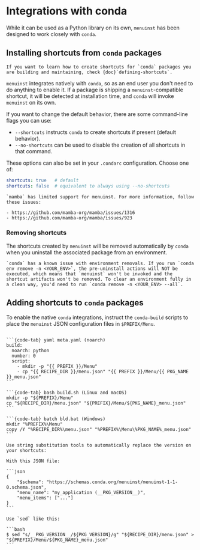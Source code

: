 # Integrations with conda

While it can be used as a Python library on its own,
`menuinst` has been designed to work closely with `conda`.

## Installing shortcuts from `conda` packages

```{tip}
If you want to learn how to create shortcuts for `conda` packages you are building and maintaining, check {doc}`defining-shortcuts`.
```

`menuinst` integrates natively with `conda`, so as an end user you don't need to do anything to enable it.
If a package is shipping a `menuinst`-compatible shortcut, it will be detected at installation time, and `conda` will invoke `menuinst` on its own.

If you want to change the default behavior, there are some command-line flags you can use:

- `--shortcuts` instructs `conda` to create shortcuts if present (default behavior).
- `--no-shortcuts` can be used to disable the creation of all shortcuts in that command.

These options can also be set in your `.condarc` configuration. Choose one of:

```yaml
shortcuts: true   # default
shortcuts: false  # equivalent to always using --no-shortcuts
```

```{note}
`mamba` has limited support for menuinst. For more information, follow these issues:

- https://github.com/mamba-org/mamba/issues/1316
- https://github.com/mamba-org/mamba/issues/923
```

### Removing shortcuts

The shortcuts created by `menuinst` will be removed automatically by `conda` when you uninstall the associated package from an environment.

```{warning}
`conda` has a known issue with environment removals. If you run `conda env remove -n <YOUR_ENV>`, the pre-uninstall actions will NOT be executed, which means that `menuinst` won't be invoked and the shortcut artifacts won't be removed. To clear an environment fully in a clean way, you'd need to run `conda remove -n <YOUR_ENV> --all`.
```

## Adding shortcuts to `conda` packages

To enable the native `conda` integrations, instruct the `conda-build` scripts to place the `menuinst` JSON configuration files in `$PREFIX/Menu`.


````{tabs}

```{code-tab} yaml meta.yaml (noarch)
build:
  noarch: python
  number: 0
  script:
    - mkdir -p "{{ PREFIX }}/Menu"
    - cp "{{ RECIPE_DIR }}/menu.json" "{{ PREFIX }}/Menu/{{ PKG_NAME }}_menu.json"
```

```{code-tab} bash build.sh (Linux and macOS)
mkdir -p "${PREFIX}/Menu"
cp "${RECIPE_DIR}/menu.json" "${PREFIX}/Menu/${PKG_NAME}_menu.json"
```

```{code-tab} batch bld.bat (Windows)
mkdir "%PREFIX%\Menu"
copy /Y "%RECIPE_DIR%\menu.json" "%PREFIX%\Menu\%PKG_NAME%_menu.json"
```
````

````{tip}
Use string substitution tools to automatically replace the version on your shortcuts:

With this JSON file:

```json
{
    "$schema": "https://schemas.conda.org/menuinst/menuinst-1-1-0.schema.json",
    "menu_name": "my_application (__PKG_VERSION__)",
    "menu_items": ["..."]
}
```

Use `sed` like this:

```bash
$ sed "s/__PKG_VERSION__/${PKG_VERSION}/g" "${RECIPE_DIR}/menu.json" > "${PREFIX}/Menu/${PKG_NAME}_menu.json"
```
````
